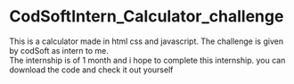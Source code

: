 # CodSoftIntern_Calculator_challenge <br>
This is a calculator made in html css and javascript. The challenge is given by codSoft as intern to me. <br> The internship is of 1 month and i hope to complete this internship. you can download the code and check it out yourself
